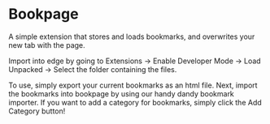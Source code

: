 # Bookpage
 A simple extension that stores and loads bookmarks, and overwrites your new tab with the page.

Import into edge by going to Extensions -> Enable Developer Mode -> Load Unpacked -> Select the folder containing the files.

To use, simply export your current bookmarks as an html file. Next, import the bookmarks into bookpage by using our handy dandy bookmark importer. If you want to add a category for bookmarks, simply click the Add Category button!
